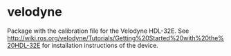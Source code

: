 # velodyne
Package with the calibration file for the Velodyne HDL-32E. See http://wiki.ros.org/velodyne/Tutorials/Getting%20Started%20with%20the%20HDL-32E for installation instructions of the device. 
